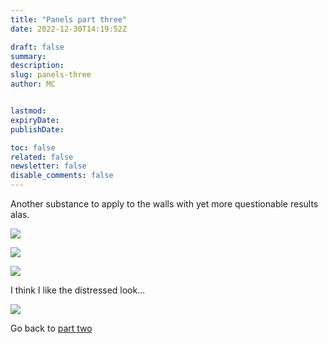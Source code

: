 ```yaml
---
title: "Panels part three"
date: 2022-12-30T14:19:52Z

draft: false
summary:
description:
slug: panels-three
author: MC


lastmod:
expiryDate:
publishDate:

toc: false
related: false
newsletter: false
disable_comments: false
---
```


Another substance to apply to the walls with yet more questionable results alas. 

![](/images/3384.jpeg)

![](/images/3385.jpeg)

![](/images/3388.jpeg)


I think I like the distressed look...

![](/images/distressed.jpeg)

Go back to [part two](/posts/panelsparttwo) 